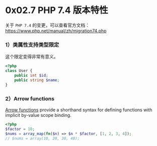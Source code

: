 # 0x02.7 PHP 7.4 版本特性

关于 `PHP 7.4` 的变更，可以查看官方文档：https://www.php.net/manual/zh/migration74.php



### 1）类属性支持类型限定

这个限定变得非常有意义。

```php
<?php
class User {
    public int $id;
    public string $name;
}
```



### 2）Arrow functions

[Arrow functions](https://www.php.net/manual/zh/functions.arrow.php) provide a shorthand syntax for defining functions with implicit by-value scope binding.

```php
<?php
$factor = 10;
$nums = array_map(fn($n) => $n * $factor, [1, 2, 3, 4]);
// $nums = array(10, 20, 30, 40);
```